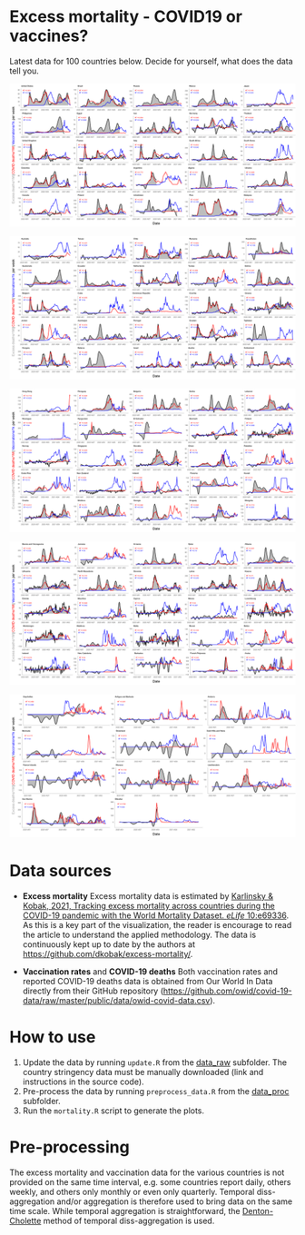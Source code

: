 # Excess mortality - COVID19 or vaccines?

Latest data for 100 countries below. Decide for yourself, what does the data tell you.

![part1](img/part1.png)

![part2](img/part2.png)

![part3](img/part3.png)

![part4](img/part4.png)

![part5](img/part5.png)

# Data sources

* **Excess mortality**
  Excess mortality data is estimated by [Karlinsky & Kobak, 2021, Tracking excess mortality across countries during the COVID-19 pandemic with the World Mortality Dataset. *eLife* 10:e69336](https://elifesciences.org/articles/69336). As this is a key part of the visualization, the reader is encourage to read the article to understand the applied methodology. The data is continuously kept up to date by the authors at https://github.com/dkobak/excess-mortality/.

* **Vaccination rates** and **COVID-19 deaths** 
  Both vaccination rates and reported COVID-19 deaths data is obtained from Our World In Data directly from their GitHub repository (https://github.com/owid/covid-19-data/raw/master/public/data/owid-covid-data.csv).

# How to use

1. Update the data by running `update.R` from the [data_raw](data_raw) subfolder. The country stringency data must be manually downloaded (link and instructions in the source code).
2. Pre-process the data by running `preprocess_data.R` from the [data_proc](data_proc) subfolder.
3. Run the `mortality.R` script to generate the plots.

# Pre-processing

The excess mortality and vaccination data for the various countries is not provided on the same time interval, e.g. some countries report daily, others weekly, and others only monthly or even only quarterly. Temporal diss-aggregation and/or aggregation is therefore used to bring data on the same time scale. While temporal aggregation is straightforward, the [Denton-Cholette](https://journal.r-project.org/archive/2013-2/sax-steiner.pdf) method of temporal diss-aggregation is used.

